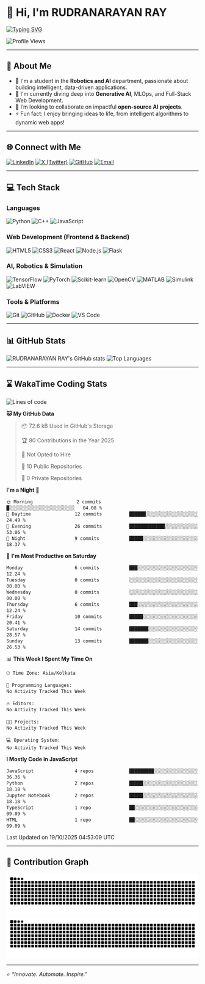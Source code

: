 # 👋 Hi, I'm RUDRANARAYAN RAY

[![Typing SVG](https://readme-typing-svg.herokuapp.com?font=Fira+Code&duration=2500&pause=1000&color=0E75B6&center=true&vCenter=true&width=600&lines=Robotics+%26+AI+Engineer;Generative+AI+Explorer;Open-Source+Contributor)](https://git.io/typing-svg)

![Profile Views](https://komarev.com/ghpvc/?username=Rudrasuhan12&label=Profile%20Views&color=0e75b6&style=for-the-badge)

---

## 🧑 About Me

- 🔭 I'm a student in the **Robotics and AI** department, passionate about building intelligent, data-driven applications.
- 🌱 I'm currently diving deep into **Generative AI**, MLOps, and Full-Stack Web Development.
- 👯 I’m looking to collaborate on impactful **open-source AI projects**.
- ⚡ Fun fact: I enjoy bringing ideas to life, from intelligent algorithms to dynamic web apps!

---

## 🌐 Connect with Me

[![LinkedIn](https://img.shields.io/badge/LinkedIn-0077B5?style=for-the-badge&logo=linkedin&logoColor=white)](https://www.linkedin.com/in/rudranarayan-ray-0a468829a/)
[![X (Twitter)](https://img.shields.io/badge/X-000000?style=for-the-badge&logo=x&logoColor=white)](https://x.com/RUDRANA95842283)
[![GitHub](https://img.shields.io/badge/GitHub-181717?style=for-the-badge&logo=github&logoColor=white)](https://github.com/Rudrasuhan12)
[![Email](https://img.shields.io/badge/Email-D14836?style=for-the-badge&logo=gmail&logoColor=white)](mailto:YOUR_EMAIL@example.com)

---

## 💻 Tech Stack

### Languages
![Python](https://img.shields.io/badge/Python-3776AB?style=for-the-badge&logo=python&logoColor=white)
![C++](https://img.shields.io/badge/C%2B%2B-00599C?style=for-the-badge&logo=c%2B%2B&logoColor=white)
![JavaScript](https://img.shields.io/badge/JavaScript-F7DF1E?style=for-the-badge&logo=javascript&logoColor=black)

### Web Development (Frontend & Backend)
![HTML5](https://img.shields.io/badge/HTML5-E34F26?style=for-the-badge&logo=html5&logoColor=white)
![CSS3](https://img.shields.io/badge/CSS3-1572B6?style=for-the-badge&logo=css3&logoColor=white)
![React](https://img.shields.io/badge/React-61DAFB?style=for-the-badge&logo=react&logoColor=black)
![Node.js](https://img.shields.io/badge/Node.js-339933?style=for-the-badge&logo=nodedotjs&logoColor=white)
![Flask](https://img.shields.io/badge/Flask-000000?style=for-the-badge&logo=flask&logoColor=white)

### AI, Robotics & Simulation
![TensorFlow](https://img.shields.io/badge/TensorFlow-FF6F00?style=for-the-badge&logo=tensorflow&logoColor=white)
![PyTorch](https://img.shields.io/badge/PyTorch-EE4C2C?style=for-the-badge&logo=pytorch&logoColor=white)
![Scikit-learn](https://img.shields.io/badge/scikit--learn-F7931E?style=for-the-badge&logo=scikit-learn&logoColor=white)
![OpenCV](https://img.shields.io/badge/OpenCV-5C3EE8?style=for-the-badge&logo=opencv&logoColor=white)
![MATLAB](https://img.shields.io/badge/MATLAB-0076A8?style=for-the-badge&logo=mathworks&logoColor=white)
![Simulink](https://img.shields.io/badge/Simulink-D95319?style=for-the-badge&logo=mathworks&logoColor=white)
![LabVIEW](https://img.shields.io/badge/LabVIEW-009900?style=for-the-badge&logo=nationalinstruments&logoColor=white)


### Tools & Platforms
![Git](https://img.shields.io/badge/Git-F05033?style=for-the-badge&logo=git&logoColor=white)
![GitHub](https://img.shields.io/badge/GitHub-181717?style=for-the-badge&logo=github&logoColor=white)
![Docker](https://img.shields.io/badge/Docker-2496ED?style=for-the-badge&logo=docker&logoColor=white)
![VS Code](https://img.shields.io/badge/VS%20Code-007ACC?style=for-the-badge&logo=visualstudiocode&logoColor=white)

---

## 📊 GitHub Stats

![RUDRANARAYAN RAY's GitHub stats](https://github-readme-stats.vercel.app/api?username=Rudrasuhan12&show_icons=true&theme=tokyonight&hide_border=true&include_all_commits=true&count_private=true)
![Top Languages](https://github-readme-stats.vercel.app/api/top-langs/?username=Rudrasuhan12&layout=compact&theme=tokyonight&hide_border=true)

---

## ⌛ WakaTime Coding Stats

<!--START_SECTION:waka-->
![Lines of code](https://img.shields.io/badge/From%20Hello%20World%20I%27ve%20Written-9.3%20thousand%20lines%20of%20code-blue)

**🐱 My GitHub Data** 

> 📦 72.6 kB Used in GitHub's Storage 
 > 
> 🏆 80 Contributions in the Year 2025
 > 
> 🚫 Not Opted to Hire
 > 
> 📜 10 Public Repositories 
 > 
> 🔑 0 Private Repositories 
 > 
**I'm a Night 🦉** 

```text
🌞 Morning                2 commits           █░░░░░░░░░░░░░░░░░░░░░░░░   04.08 % 
🌆 Daytime                12 commits          ██████░░░░░░░░░░░░░░░░░░░   24.49 % 
🌃 Evening                26 commits          █████████████░░░░░░░░░░░░   53.06 % 
🌙 Night                  9 commits           █████░░░░░░░░░░░░░░░░░░░░   18.37 % 
```
📅 **I'm Most Productive on Saturday** 

```text
Monday                   6 commits           ███░░░░░░░░░░░░░░░░░░░░░░   12.24 % 
Tuesday                  0 commits           ░░░░░░░░░░░░░░░░░░░░░░░░░   00.00 % 
Wednesday                0 commits           ░░░░░░░░░░░░░░░░░░░░░░░░░   00.00 % 
Thursday                 6 commits           ███░░░░░░░░░░░░░░░░░░░░░░   12.24 % 
Friday                   10 commits          █████░░░░░░░░░░░░░░░░░░░░   20.41 % 
Saturday                 14 commits          ███████░░░░░░░░░░░░░░░░░░   28.57 % 
Sunday                   13 commits          ███████░░░░░░░░░░░░░░░░░░   26.53 % 
```


📊 **This Week I Spent My Time On** 

```text
🕑︎ Time Zone: Asia/Kolkata

💬 Programming Languages: 
No Activity Tracked This Week

🔥 Editors: 
No Activity Tracked This Week

🐱‍💻 Projects: 
No Activity Tracked This Week

💻 Operating System: 
No Activity Tracked This Week
```

**I Mostly Code in JavaScript** 

```text
JavaScript               4 repos             █████████░░░░░░░░░░░░░░░░   36.36 % 
Python                   2 repos             █████░░░░░░░░░░░░░░░░░░░░   18.18 % 
Jupyter Notebook         2 repos             █████░░░░░░░░░░░░░░░░░░░░   18.18 % 
TypeScript               1 repo              ██░░░░░░░░░░░░░░░░░░░░░░░   09.09 % 
HTML                     1 repo              ██░░░░░░░░░░░░░░░░░░░░░░░   09.09 % 
```




 Last Updated on 19/10/2025 04:53:09 UTC
<!--END_SECTION:waka-->

---

## 🐍 Contribution Graph

![GitHub Snake dark](https://raw.githubusercontent.com/Rudrasuhan12/Rudrasuhan12/output/github-contribution-grid-snake-dark.svg#gh-dark-mode-only)
![GitHub Snake light](https://raw.githubusercontent.com/Rudrasuhan12/Rudrasuhan12/output/github-contribution-grid-snake.svg#gh-light-mode-only)

---

⭐️ *“Innovate. Automate. Inspire.”*
